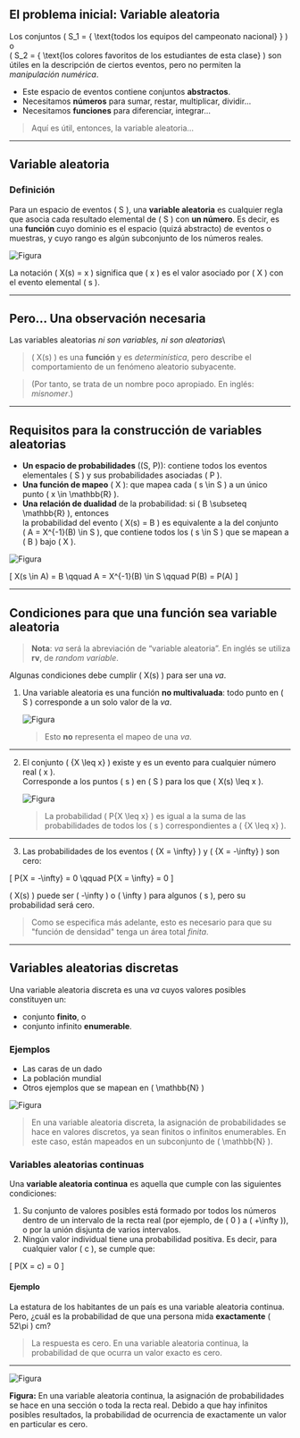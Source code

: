 ## El problema inicial: Variable aleatoria

Los conjuntos \( S_1 = \{ \text{todos los equipos del campeonato nacional} \} \) o  
\( S_2 = \{ \text{los colores favoritos de los estudiantes de esta clase} \) son útiles en la descripción de ciertos eventos, pero no permiten la *manipulación numérica*.


- Este espacio de eventos contiene conjuntos **abstractos**.
- Necesitamos **números** para sumar, restar, multiplicar, dividir...
- Necesitamos **funciones** para diferenciar, integrar...

> Aquí es útil, entonces, la variable aleatoria...

---

## Variable aleatoria

### Definición

Para un espacio de eventos \( S \), una **variable aleatoria** es cualquier regla que asocia cada resultado elemental de \( S \) con **un número**. Es decir, es una **función** cuyo dominio es el espacio (quizá abstracto) de eventos o muestras, y cuyo rango es algún subconjunto de los números reales.

![Figura](images/4_asoc_VA.svg)

La notación \( X(s) = x \) significa que \( x \) es el valor asociado por \( X \) con el evento elemental \( s \).

---

## Pero… Una observación necesaria

Las variables aleatorias *ni son variables, ni son aleatorias*\  
> \( X(s) \) es una **función** y es *determinística*, pero describe el comportamiento de un fenómeno aleatorio subyacente.

> (Por tanto, se trata de un nombre poco apropiado. En inglés: *misnomer*.)



---

## Requisitos para la construcción de variables aleatorias

- **Un espacio de probabilidades** \((S, P)\): contiene todos los eventos elementales \( S \) y sus probabilidades asociadas \( P \).
- **Una función de mapeo** \( X \): que mapea cada \( s \in S \) a un único punto \( x \in \mathbb{R} \).
- **Una relación de dualidad** de la probabilidad: si \( B \subseteq \mathbb{R} \), entonces  
  la probabilidad del evento \( X(s) = B \) es equivalente a la del conjunto  
  \( A = X^{-1}(B) \in S \), que contiene todos los \( s \in S \) que se mapean a \( B \) bajo \( X \).

![Figura](images/4_mapeo_VA_segmento_recta.svg)

\[
X(s \in A) = B \qquad A = X^{-1}(B) \in S \qquad P(B) = P(A)
\]

---

## Condiciones para que una función sea variable aleatoria

> **Nota**: *va* será la abreviación de “variable aleatoria”. En inglés se utiliza **rv**, de *random variable*.

Algunas condiciones debe cumplir \( X(s) \) para ser una *va*.

1. Una variable aleatoria es una función **no multivaluada**: todo punto en \( S \) corresponde a un solo valor de la *va*.

    ![Figura](images/4_mapeo_multivaluado.svg)

    > Esto **no** representa el mapeo de una *va*.

---

2. El conjunto \( \{X \leq x\} \) existe y es un evento para cualquier número real \( x \).  
   Corresponde a los puntos \( s \) en \( S \) para los que \( X(s) \leq x \).

   ![Figura](images/4_mapeo_X_leq_x.svg)

   > La probabilidad \( P\{X \leq x\} \) es igual a la suma de las probabilidades de todos los \( s \) correspondientes a \( \{X \leq x\} \).

---

3. Las probabilidades de los eventos \( \{X = \infty\} \) y \( \{X = -\infty\} \) son cero:

\[
P\{X = -\infty\} = 0 \qquad P\{X = \infty\} = 0
\]

\( X(s) \) puede ser \( -\infty \) o \( \infty \) para algunos \( s \), pero su probabilidad será cero.

> Como se especifica más adelante, esto es necesario para que su "función de densidad" tenga un área total *finita*.

---

## Variables aleatorias **discretas**

Una variable aleatoria discreta es una *va* cuyos valores posibles constituyen un:

- conjunto **finito**, o
- conjunto infinito **enumerable**.

### Ejemplos

- Las caras de un dado
- La población mundial
- Otros ejemplos que se mapean en \( \mathbb{N} \)

![Figura](images/4_VA_discreta.svg)

> En una variable aleatoria discreta, la asignación de probabilidades se hace en valores discretos, ya sean finitos o infinitos enumerables. En este caso, están mapeados en un subconjunto de \( \mathbb{N} \).

### Variables aleatorias continuas

Una **variable aleatoria continua** es aquella que cumple con las siguientes condiciones:

1. Su conjunto de valores posibles está formado por todos los números dentro de un intervalo de la recta real (por ejemplo, de \( 0 \) a \( +\infty \)), o por la unión disjunta de varios intervalos.
2. Ningún valor individual tiene una probabilidad positiva. Es decir, para cualquier valor \( c \), se cumple que:

\[
P(X = c) = 0
\]

#### Ejemplo

La estatura de los habitantes de un país es una variable aleatoria continua.  
Pero, ¿cuál es la probabilidad de que una persona mida **exactamente** \( 52\pi \) cm?

> La respuesta es cero. En una variable aleatoria continua, la probabilidad de que ocurra un valor exacto es cero.

---

![Figura](images/4_dist_rayleigh.svg)

**Figura:** En una variable aleatoria continua, la asignación de probabilidades se hace en una sección o toda la recta real. Debido a que hay infinitos posibles resultados, la probabilidad de ocurrencia de exactamente un valor en particular es cero.